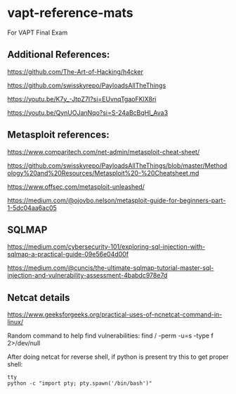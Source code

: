 # vapt-reference-mats
For VAPT Final Exam

## Additional References:

https://github.com/The-Art-of-Hacking/h4cker

https://github.com/swisskyrepo/PayloadsAllTheThings

https://youtu.be/K7y_-JtpZ7I?si=EUvnqTgaoFKlX8ri

https://youtu.be/QynUOJanNqo?si=S-24aBcBqHl_Ava3

## Metasploit references:

https://www.comparitech.com/net-admin/metasploit-cheat-sheet/

https://github.com/swisskyrepo/PayloadsAllTheThings/blob/master/Methodology%20and%20Resources/Metasploit%20-%20Cheatsheet.md

https://www.offsec.com/metasploit-unleashed/

https://medium.com/@ojovbo.nelson/metasploit-guide-for-beginners-part-1-5dc04aa6ac05

## SQLMAP

https://medium.com/cybersecurity-101/exploring-sql-injection-with-sqlmap-a-practical-guide-09e56e04d00f

https://medium.com/@cuncis/the-ultimate-sqlmap-tutorial-master-sql-injection-and-vulnerability-assessment-4babdc978e7d

## Netcat details

https://www.geeksforgeeks.org/practical-uses-of-ncnetcat-command-in-linux/

Random command to help find vulnerabilities:
find / -perm -u=s -type f 2>/dev/null

After doing netcat for reverse shell, if python is present try this to get proper shell:

```
tty
python -c "import pty; pty.spawn('/bin/bash')"
```
